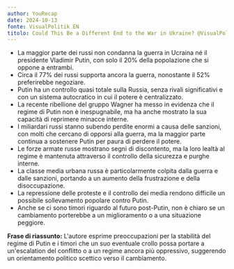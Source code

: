 ```yaml
---
author: YouRecap
date: 2024-10-13
fonte: VisualPolitik EN
titolo: Could This Be a Different End to the War in Ukraine? @VisualPolitikEN
---
```


- La maggior parte dei russi non condanna la guerra in Ucraina né il presidente Vladimir Putin, con solo il 20% della popolazione che si oppone a entrambi.
- Circa il 77% dei russi supporta ancora la guerra, nonostante il 52% preferirebbe negoziare.
- Putin ha un controllo quasi totale sulla Russia, senza rivali significativi e con un sistema autocratico in cui il potere è centralizzato.
- La recente ribellione del gruppo Wagner ha messo in evidenza che il regime di Putin non è inespugnabile, ma ha anche mostrato la sua capacità di reprimere minacce interne.
- I miliardari russi stanno subendo perdite enormi a causa delle sanzioni, con molti che cercano di opporsi alla guerra, ma la maggior parte continua a sostenere Putin per paura di perdere il potere.
- Le forze armate russe mostrano segni di discontento, ma la loro lealtà al regime è mantenuta attraverso il controllo della sicurezza e purghe interne.
- La classe media urbana russa è particolarmente colpita dalla guerra e dalle sanzioni, portando a un aumento della frustrazione e della disoccupazione.
- La repressione delle proteste e il controllo dei media rendono difficile un possibile sollevamento popolare contro Putin.
- Anche se ci sono timori riguardo al futuro post-Putin, non è chiaro se un cambiamento porterebbe a un miglioramento o a una situazione peggiore.

**Frase di riassunto:** L'autore esprime preoccupazioni per la stabilità del regime di Putin e i timori che un suo eventuale crollo possa portare a un'escalation del conflitto o a un regime ancora più oppressivo, suggerendo un orientamento politico scettico verso il cambiamento.

